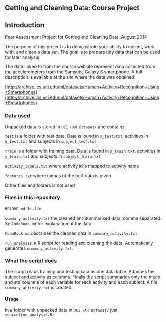 ## Getting and Cleaning Data: Course Project

## Introduction

Peer Assessment Project for Getting and Cleaning Data, August 2014

The purpose of this project is to demonstrate your ability to collect, work with, and clean a data set. The goal is to prepare tidy data that can be used for later analysis

The data linked to from the course website represent data collected from the accelerometers from the Samsung Galaxy S smartphone. A full description is available at the site where the data was obtained: 

[http://archive.ics.uci.edu/ml/datasets/Human+Activity+Recognition+Using+Smartphones](http://archive.ics.uci.edu/ml/datasets/Human+Activity+Recognition+Using+Smartphones)

### Data used

Unpacked data is stored in `UCI HAR Dataset/` and contains:

`test` is a folder with test data. Data is found in `X_test.txt`, activities in `y_test.txt` and subjects in `subject_test.txt`

`train` is a folder with training data. Data is found in `X_train.txt`, activities in `y_train.txt` and subjects in `subject_train.txt`

`activity_labels.txt` where activity id is mapped to activity name

`features.txt` where names of the bulk data is given

Other files and folders is not used

### Files in this repository

`README.md` this file

`summary_activity.txt` the cleaned and summarised data, comma separated. Se `CodeBook.md` for explanation of the data

`CodeBook.md` describes the cleaned data in `summary_activity.txt`

`run_analysis.R` R script for reading and cleaning the data. Automatically generates `summary_activity.txt`. 

### What the script does

The script reads training and testing data as one data table. Attaches the subject and activity as columns. Finally the script summaries only the mean and std columns of each variable for each activity and each subject.
A file `summary_activity.txt` is created.

#### Usage

In a folder with unpacked data in `UCI HAR Dataset/` just `source(run_analysis.R)`